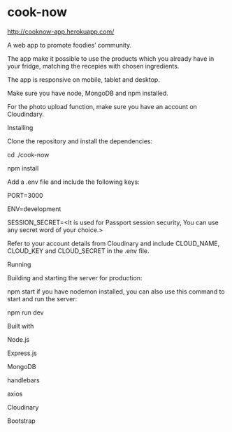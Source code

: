 # cook-now

http://cooknow-app.herokuapp.com/


A web app to promote foodies’ community.

The app make it possible to use the products which you already have in your fridge, matching the recepies with chosen ingredients.

The app is responsive on mobile, tablet and desktop.

Make sure you have node, MongoDB and npm installed.

For the photo upload function, make sure you have an account on Cloudindary.

Installing

Clone the repository and install the dependencies:

cd ./cook-now

npm install

Add a .env file and include the following keys:

PORT=3000

ENV=development

SESSION_SECRET=<It is used for Passport session security, You can use any secret word of your choice.>

Refer to your account details from Cloudinary and include CLOUD_NAME, CLOUD_KEY and CLOUD_SECRET in the .env file.

Running

Building and starting the server for production:

npm start
if you have nodemon installed, you can also use this command to start and run the server:

npm run dev

Built with

Node.js

Express.js

MongoDB

handlebars

axios

Cloudinary

Bootstrap
